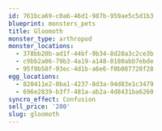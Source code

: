 ```yaml
---
id: 761bca69-c0a6-46d1-987b-959ae5c5d1b3
blueprint: monsters_pets
title: Gloomoth
monster_type: arthropod
monster_locations:
  - 378bb20b-ad1f-44bf-9b34-8d28a3c2ce3b
  - c9bb2a06-79b3-4a19-a148-0180abb7ebde
  - 95f0b58f-93ec-4d1b-a6e6-f0b087728f28
egg_locations:
  - 820411e2-0ba1-4237-8d3a-94d83e1c3479
  - 696e2839-b3f7-481a-ab2a-4d8431ba6260
syncro_effect: Confusion
sell_price: '200'
slug: gloomoth
---
```


